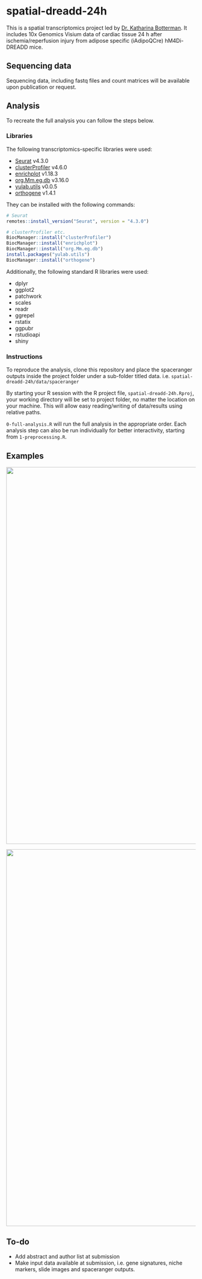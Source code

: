 # spatial-dreadd-24h

This is a spatial transcriptomics project led by [Dr. Katharina Botterman](mailto:katharina.bottermann@hhu.de). It includes 10x Genomics Visium data of cardiac tissue 24 h after ischemia/reperfusion injury from adipose specific (iAdipoQCre) hM4Di-DREADD mice.

## Sequencing data
Sequencing data, including fastq files and count matrices will be available upon publication or request.

## Analysis
To recreate the full analysis you can follow the steps below.

### Libraries
The following transcriptomics-specific libraries were used:

* [Seurat](https://satijalab.org/seurat/index.html) v4.3.0
* [clusterProfiler](https://bioconductor.org/packages/release/bioc/html/clusterProfiler.html) v4.6.0
* [enrichplot](https://bioconductor.org/packages/release/bioc/html/enrichplot.html) v1.18.3
* [org.Mm.eg.db](https://bioconductor.org/packages/release/data/annotation/html/org.Mm.eg.db.html) v3.16.0
* [yulab.utils](https://cran.r-project.org/package=yulab.utils) v0.0.5
* [orthogene](https://www.bioconductor.org/packages/release/bioc/html/orthogene.html) v1.4.1

They can be installed with the following commands:
```R
# Seurat
remotes::install_version("Seurat", version = "4.3.0")

# clusterProfiler etc.
BiocManager::install("clusterProfiler")
BiocManager::install("enrichplot")
BiocManager::install("org.Mm.eg.db")
install.packages("yulab.utils")
BiocManager::install("orthogene")
```

Additionally, the following standard R libraries were used:

* dplyr
* ggplot2
* patchwork
* scales
* readr
* ggrepel
* rstatix
* ggpubr
* rstudioapi
* shiny

### Instructions
To reproduce the analysis, clone this repository and place the spaceranger outputs inside the project folder under a sub-folder titled data. i.e. `spatial-dreadd-24h/data/spaceranger`

By starting your R session with the R project file, `spatial-dreadd-24h.Rproj`, your working directory will be set to project folder, no matter the location on your machine. This will allow easy reading/writing of data/results using relative paths.

`0-full-analysis.R` will run the full analysis in the appropriate order. Each analysis step can also be run individually for better interactivity, starting from `1-preprocessing.R`.

## Examples
<p align="center">
  <img src="/examples/SpatialFeaturePlot_UMI_count.png" width="1000">
</p>
<p align="center">
  <img src="/examples/SpatialDimPlot.png" width="1000">
</p>

## To-do
* Add abstract and author list at submission
* Make input data available at submission, i.e. gene signatures, niche markers, slide images and spaceranger outputs.
